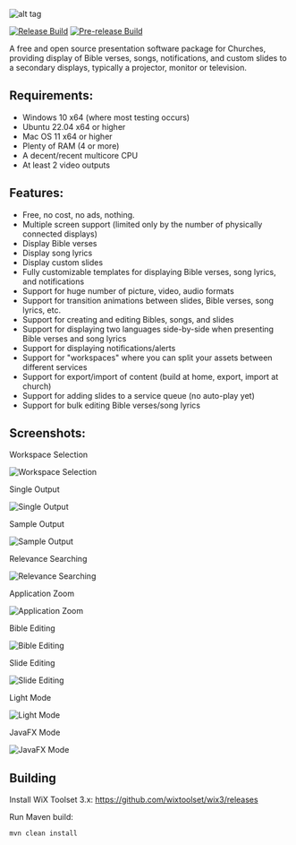 ![alt tag](https://github.com/wnbittle/praisenter/blob/master/site-logo.png)

[![Release Build](https://github.com/wnbittle/praisenter/actions/workflows/build-all.yml/badge.svg)](https://github.com/wnbittle/praisenter/actions/workflows/build-all.yml)
[![Pre-release Build](https://github.com/wnbittle/praisenter/actions/workflows/bulid-all-prerelease.yml/badge.svg)](https://github.com/wnbittle/praisenter/actions/workflows/bulid-all-prerelease.yml)

A free and open source presentation software package for Churches, providing display of Bible verses, songs, notifications, and custom slides to a secondary displays, typically a projector, monitor or television.

## Requirements:
* Windows 10 x64 (where most testing occurs)
* Ubuntu 22.04 x64 or higher
* Mac OS 11 x64 or higher
* Plenty of RAM (4 or more)
* A decent/recent multicore CPU
* At least 2 video outputs

## Features:
* Free, no cost, no ads, nothing.
* Multiple screen support (limited only by the number of physically connected displays)
* Display Bible verses
* Display song lyrics
* Display custom slides
* Fully customizable templates for displaying Bible verses, song lyrics, and notifications
* Support for huge number of picture, video, audio formats
* Support for transition animations between slides, Bible verses, song lyrics, etc.
* Support for creating and editing Bibles, songs, and slides
* Support for displaying two languages side-by-side when presenting Bible verses and song lyrics
* Support for displaying notifications/alerts
* Support for "workspaces" where you can split your assets between different services
* Support for export/import of content (build at home, export, import at church)
* Support for adding slides to a service queue (no auto-play yet)
* Support for bulk editing Bible verses/song lyrics

## Screenshots:
Workspace Selection

![Workspace Selection](https://github.com/wnbittle/praisenter/blob/master/images/workspace-selection.png)

Single Output

![Single Output](https://github.com/wnbittle/praisenter/blob/master/images/present-single-output.png)

Sample Output

![Sample Output](https://github.com/wnbittle/praisenter/blob/master/images/sample-output.png)

Relevance Searching

![Relevance Searching](https://github.com/wnbittle/praisenter/blob/master/images/relevance-searching.png)

Application Zoom

![Application Zoom](https://github.com/wnbittle/praisenter/blob/master/images/application-zoom.png)

Bible Editing

![Bible Editing](https://github.com/wnbittle/praisenter/blob/master/images/bible-editing.png)

Slide Editing

![Slide Editing](https://github.com/wnbittle/praisenter/blob/master/images/slide-editing.png)

Light Mode

![Light Mode](https://github.com/wnbittle/praisenter/blob/master/images/light-mode.png)

JavaFX Mode

![JavaFX Mode](https://github.com/wnbittle/praisenter/blob/master/images/javafx-mode.png)

## Building
Install WiX Toolset 3.x:
https://github.com/wixtoolset/wix3/releases

Run Maven build:
```shell
mvn clean install
```